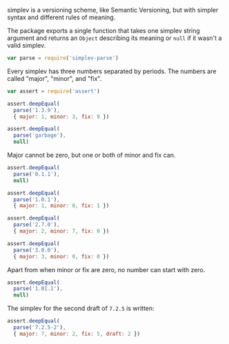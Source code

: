 simplev is a versioning scheme, like Semantic Versioning, but with simpler syntax and different rules of meaning.

The package exports a single function that takes one simplev string argument and returns an `Object` describing its meaning or `null` if it wasn't a valid simplev.

```javascript
var parse = require('simplev-parse')
```

Every simplev has three numbers separated by periods. The numbers are called "major", "minor", and "fix".

```javascript
var assert = require('assert')

assert.deepEqual(
  parse('1.3.9'),
  { major: 1, minor: 3, fix: 9 })

assert.deepEqual(
  parse('garbage'),
  null)
```

Major cannot be zero, but one or both of minor and fix can.

```javascript
assert.deepEqual(
  parse('0.1.1'),
  null)

assert.deepEqual(
  parse('1.0.1'),
  { major: 1, minor: 0, fix: 1 })

assert.deepEqual(
  parse('2.7.0'),
  { major: 2, minor: 7, fix: 0 })

assert.deepEqual(
  parse('3.0.0'),
  { major: 3, minor: 0, fix: 0 })
```

Apart from when minor or fix are zero, no number can start with zero.

```javascript
assert.deepEqual(
  parse('1.01.1'),
  null)
```

The simplev for the second draft of `7.2.5` is written:

```javascript
assert.deepEqual(
  parse('7.2.5-2'),
  { major: 7, minor: 2, fix: 5, draft: 2 })
```
